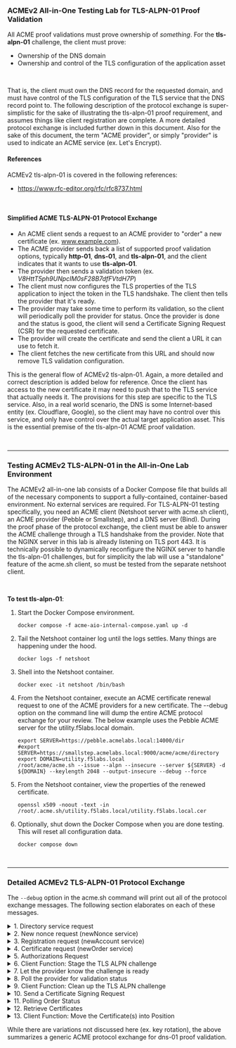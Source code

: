 ### ACMEv2 All-in-One Testing Lab for TLS-ALPN-01 Proof Validation
All ACME proof validations must prove ownership of *something*. For the **tls-alpn-01** challenge, the client must prove:

- Ownership of the DNS domain
- Ownership and control of the TLS configuration of the application asset

<br />

That is, the client must own the DNS record for the requested domain, and must have control of the TLS configuration of the TLS service that the DNS record point to. The following description of the protocol exchange is super-simplistic for the sake of illustrating the tls-alpn-01 proof requirement, and assumes things like client registration are complete. A more detailed protocol exchange is included further down in this document. Also for the sake of this document, the term "ACME provider", or simply "provider" is used to indicate an ACME service (ex. Let's Encrypt).


#### References
ACMEv2 tls-alpn-01 is covered in the following references:
- https://www.rfc-editor.org/rfc/rfc8737.html

<br />


#### Simplified ACME TLS-ALPN-01 Protocol Exchange
- An ACME client sends a request to an ACME provider to "order" a new certificate (ex. www.example.com).
- The ACME provider sends back a list of supported proof validation options, typically **http-01**, **dns-01**, and **tls-alpn-01**, and the client indicates that it wants to use **tls-alpn-01**.
- The provider then sends a validation token (ex. _V8HttT5ph9UNpcIM0sF28B7dfFVtdH7P_)
- The client must now configures the TLS properties of the TLS application to inject the token in the TLS handshake. The client then tells the provider that it's ready.
- The provider may take some time to perform its validation, so the client will periodically poll the provider for status. Once the provider is done and the status is good, the client will send a Certificate Signing Request (CSR) for the requested certificate.
- The provider will create the certificate and send the client a URL it can use to fetch it.
- The client fetches the new certificate from this URL and should now remove TLS validation configuration.

This is the general flow of ACMEv2 tls-alpn-01. Again, a more detailed and correct description is added below for reference. Once the client has access to the new certificate it may need to push that to the TLS service that actually needs it. The provisions for this step are specific to the TLS service. Also, in a real world scenario, the DNS is some Internet-based entity (ex. Cloudflare, Google), so the client may have no control over this service, and only have control over the actual target application asset. This is the essential premise of the tls-alpn-01 ACME proof validation.

<br />

-----
### Testing ACMEv2 TLS-ALPN-01 in the All-in-One Lab Environment
The ACMEv2 all-in-one lab consists of a Docker Compose file that builds all of the necessary components to support a fully-contained, container-based environment. No external services are required. For TLS-ALPN-01 testing specifically, you need an ACME client (Netshoot server with acme.sh client), an ACME provider (Pebble or Smallstep), and a DNS server (Bind). During the proof phase of the protocol exchange, the client must be able to answer the ACME challenge through a TLS handshake from the provider. Note that the NGINX server in this lab is already listening on TLS port 443. It is technically possible to dynamically reconfigure the NGINX server to handle the tls-alpn-01 challenges, but for simplicity the lab will use a "standalone" feature of the acme.sh client, so must be tested from the separate netshoot client.  

<br />

**To test tls-alpn-01**:

1. Start the Docker Compose environment.
   ```shell
   docker compose -f acme-aio-internal-compose.yaml up -d
   ```
2. Tail the Netshoot container log until the logs settles. Many things are happening under the hood.
   ```shell
   docker logs -f netshoot
   ```
3. Shell into the Netshoot container.
   ```shell
   docker exec -it netshoot /bin/bash
   ```
4. From the Netshoot container, execute an ACME certificate renewal request to one of the ACME providers for a new certificate. The --debug option on the command line will dump the entire ACME protocol exchange for your review. The below example uses the Pebble ACME server for the utility.f5labs.local domain.
   ```shell
   export SERVER=https://pebble.acmelabs.local:14000/dir
   #export SERVER=https://smallstep.acmelabs.local:9000/acme/acme/directory
   export DOMAIN=utility.f5labs.local
   /root/acme/acme.sh --issue --alpn --insecure --server ${SERVER} -d ${DOMAIN} --keylength 2048 --output-insecure --debug --force
   ```
5. From the Netshoot container, view the properties of the renewed certificate.
   ```shell
   openssl x509 -noout -text -in /root/.acme.sh/utility.f5labs.local/utility.f5labs.local.cer
   ```
6. Optionally, shut down the Docker Compose when you are done testing. This will reset all configuration data.
   ```shell
   docker compose down
   ```

<br />

-----
### Detailed ACMEv2 TLS-ALPN-01 Protocol Exchange
The ```--debug``` option in the acme.sh command will print out all of the protocol exchange messages. The following section elaborates on each of these messages.

<details>
  <summary>1. Directory service request</summary>
  <br />
  This is the only URL that is required to be known in advance, as the response will list the URLs for the other services. Within the directory listing there should minimally be resources for "NewAccount" (registration), "newNonce" (getting a new nonce), and "newOrder" (requesting certificate(s)). Optionally there may also be "revokeCert" (revoke an issued certificate) and "keyChange" (rotate registration key) services.
  <br />
  
  ```
  GET https://pebble.acmelabs.local:14000/dir
  -------------------------------------------
  HTTP 200
  Cache-Control: public, max-age=0, no-cache
  Content-Type: application/json; charset=utf-8
  {
     "keyChange": "https://pebble.acmelabs.local:14000/rollover-account-key",
     "meta": {
        "externalAccountRequired": false,
        "termsOfService": "data:text/plain,Do%20what%20thou%20wilt"
     },
     "newAccount": "https://pebble.acmelabs.local:14000/sign-me-up",
     "newNonce": "https://pebble.acmelabs.local:14000/nonce-plz",
     "newOrder": "https://pebble.acmelabs.local:14000/order-plz",
     "revokeCert": "https://pebble.acmelabs.local:14000/revoke-cert"
  }
  ```
</details>

<details>
  <summary>2. New nonce request (newNonce service)</summary>
  <br />
  All subsequent requests must contain a Nonce value to protect against replay attacks. To get the initial nonce the client makes a HEAD request to the "newNonce" service URL, which is then returned in a "Replay-Nonce" header.
  <br />
  ```
  HEAD https://pebble.acmelabs.local:14000/nonce-plz
  -------------------------------------------
  HTTP 200
  Cache-Control: public, max-age=0, no-cache
  Link: <https://pebble.acmelabs.local:14000/dir>;rel="index"
  Replay-Nonce: V4U6YF4fQ1kIqlfDRtM4AQ
  ```
</details>

<details>
  <summary>3. Registration request (newAccount service)</summary>
  <br />
  <br />
  Assuming the client has not yet registered with the ACME provider, it needs to first make a POST request to the "newAccount" service. The content of the request payload includes a "payload" block containing the "contact" email address and agreement to the provider's terms-of-service, a "protected" block that contains the previous nonce, service URL, and JSON web key attributes (algorithm, key type, modulus[n], and exponent[e]), and a "signature" block that is a digital signature using the client's private key. Note that in this and all following requests, the "protected" and "payload" blocks are base64-encoded. These are shown decoded here to better understand the protocol exchange. Also note that the provider should return a new nonce value in each response, which the client should use in the subsequent request.
  ```
  POST https://pebble.acmelabs.local:14000/sign-me-up
  {
    "protected": {
      "nonce": "Zg-afyqnKaoaral12ifuRA", 
      "url": "https://pebble.acmelabs.local:14000/sign-me-up", 
      "alg": "ES256", 
      "jwk": {
        "crv": "P-256", 
        "kty": "EC", 
        "x": "rNxQYtY7fF_AxCycllVc6zNvuDbv3KXVAk5WYDS-Fxg", 
        "y": "JVLY5pBd_Ok8Jtwmo38tSS5FfJjAw2QxHm83-ijowkw"
      }
    }, 
    "payload": {
      "termsOfServiceAgreed": true
    },
    "signature": "..."
  }
  -------------------------------------------
  {
    "status": "valid",
    "orders": "https://pebble.acmelabs.local:14000/list-orderz/1",
    "key": {
       "kty": "EC",
       "crv": "P-256",
       "x": "rNxQYtY7fF_AxCycllVc6zNvuDbv3KXVAk5WYDS-Fxg",
       "y": "JVLY5pBd_Ok8Jtwmo38tSS5FfJjAw2QxHm83-ijowkw"
    }
  }
  ```
</details>

<details>
  <summary>4. Certificate request (newOrder service)</summary>
  <br />
  The client is now request to request a new certificate. To do that it makes a POST request to the "newOrder" service URL, and in that request it supplies a similar (base64-encoded) "protected" block, a (base64-encoded) "payload" block that contains an "identifiers" array of domain names (the certificate domains requested), and "signature" block. The provider will return two important URLs:
  <br />
  
  - authorizations: an array listing the URL(s) to query to get challenge information
  - finalize: the URL that will be used once the challenges are successful
  
  ```
  POST https://pebble.acmelabs.local:14000/order-plz
  {
    "protected": {
        "nonce": "nX2AF3i34tTI8wFUFN7CCQ", 
        "url": "https://pebble.acmelabs.local:14000/order-plz", 
        "alg": "ES256", 
        "kid": "https://pebble.acmelabs.local:14000/my-account/1"
    },
    "payload": {
        "identifiers": [
            {
                "type":"dns",
                "value":"utility.f5labs.local"
            }
        ]
    },
    "signature": "..."
  }
  -------------------------------------------
  HTTP 201
  Cache-Control: public, max-age=0, no-cache
  Content-Type: application/json; charset=utf-8
  Link: <https://pebble.acmelabs.local:14000/dir>;rel="index"
  location: https://pebble.acmelabs.local:14000/my-order/DmPPhj0enriu3POHtxys5-O_4MtZMle4B42-576C8lA
  replay-nonce: L6XENUNT0b7LOX9snCaoJA
  {
    "status": "pending",
    "expires": "2024-07-18T20:16:19Z",
    "identifiers": [
      {
        "type": "dns",
        "value": "utility.f5labs.local"
      }
    ],
    "finalize": "https://pebble.acmelabs.local:14000/finalize-order/DmPPhj0enriu3POHtxys5-O_4MtZMle4B42-576C8lA",
    "authorizations": [
      "https://pebble.acmelabs.local:14000/authZ/2UiaScz6g6kxJtoZ5EWyqvgaqmJ8BpQx47nfUuhC6Wo"
    ]
  }
  ```
</details>

<details>
  <summary>5. Authorizations Request</summary>
  <br />
  The client sends its request with "protected" block, an empty "payload" block, and the "signature" block. The authorizations request should return an array of "challenges" - the set of proof validation functions (ex. http-01, dns-01, tls-alpn-01) and corresponding ephemeral validation tokens. 
  <br />
  
  ```
  POST https://pebble.acmelabs.local:14000/authZ/2UiaScz6g6kxJtoZ5EWyqvgaqmJ8BpQx47nfUuhC6Wo
  {
    "protected": {
        "nonce": "L6XENUNT0b7LOX9snCaoJA", 
        "url": "https://pebble.acmelabs.local:14000/authZ/2UiaScz6g6kxJtoZ5EWyqvgaqmJ8BpQx47nfUuhC6Wo", 
        "alg": "ES256", 
        "kid": "https://pebble.acmelabs.local:14000/my-account/1"
    },
    "payload": "", 
    "signature": "..."
  }
  -------------------------------------------
  HTTP 200
  Cache-Control: public, max-age=0, no-cache
  Content-Type: application/json; charset=utf-8
  link: <https://pebble.acmelabs.local:14000/dir>;rel="index"
  replay-nonce: suiDGTLRH24J0njO75-wyA
  {
    "status": "pending",
    "identifier": {
      "type": "dns",
      "value": "utility.f5labs.local"
    },
    "challenges": [
      {
        "type": "tls-alpn-01",
        "url": "https://pebble.acmelabs.local:14000/chalZ/Y8R1GatF70iP14sjI4C6oUc8b8HXBLKSJ-3-k-UdyhM",
        "token": "pahg-IDA0PtJku-7oJJHmCJu3kee9Kdmq4Jf84SPzjU",
        "status": "pending"
      },
      {
        "type": "dns-01",
        "url": "https://pebble.acmelabs.local:14000/chalZ/J5E71QY8CIzQ-XziOgAoJxoESxdr3dH6UBu21CENFkI",
        "token": "Cj2AfIg_HxQnxwG8ntmpT405f6WqjYqjhHKETxnYy1M",
        "status": "pending"
      },
      {
        "type": "http-01",
        "url": "https://pebble.acmelabs.local:14000/chalZ/JQqtr9yqVG8ENZ6p_JGsD9OnzqAlL0O8C8Z2_Cmr-m4",
        "token": "kh9-T3rMb6Vw26LhYCK2a19zpHWeWEwaVBQKEtFXuNo",
        "status": "pending"
      }
    ],
    "expires": "2024-07-17T21:16:19Z"
  }
  ```  
</details>

<details>
  <summary>6. Client Function: Stage the TLS ALPN challenge</summary>
  <br />
  The implementation of this step is dependent on both the client's capabilities and the target TLS resource. The goal is to insert the challenge token into the TLS ALPN configuration of the application. Proof validation is established by virtue of the TLS handshake that happens from the provider the the TLS application. For the sake of completeness, however, the acme.sh client in this lab will not modify the NGINX TLS application, but rather use a standalone function on the Netshoot host. The acme.sh client will create the requisite TLS ALPN configuration and start a TLS port 443 listener directly.
  <br />
</details>

<details>
  <summary>7. Let the provider know the challenge is ready</summary>
  <br />
  Notice also the "url" value in the tls-alpn-01 block of the authorizations response. This URL is how the client will indicate its preference to use tls-alpn-01 proof validation. The client needs to make a POST request to this URL, pass in "protected" block, empty "payload" block, and the "signature" block. The provider will return the same dns-01 authorizations block with a "pending" status, indicating it will commence validation.
  <br />

  ```
  POST https://pebble.acmelabs.local:14000/chalZ/Y8R1GatF70iP14sjI4C6oUc8b8HXBLKSJ-3-k-UdyhM
  {
    "protected": {
        "nonce": "suiDGTLRH24J0njO75-wyA", 
        "url": "https://pebble.acmelabs.local:14000/chalZ/Y8R1GatF70iP14sjI4C6oUc8b8HXBLKSJ-3-k-UdyhM", 
        "alg": "ES256", 
        "kid": "https://pebble.acmelabs.local:14000/my-account/1"
    },
    "payload": {}, 
    "signature": "..."
  }
  -------------------------------------------
  HTTP 200
  Cache-Control: public, max-age=0, no-cache
  Content-Type: application/json; charset=utf-8
  link: <https://pebble.acmelabs.local:14000/authZ/2UiaScz6g6kxJtoZ5EWyqvgaqmJ8BpQx47nfUuhC6Wo>;rel="up"
  replay-nonce: 8T-QQ4fv-BvaDg7L20uZ4g
  {
    "type": "tls-alpn-01",
    "url": "https://pebble.acmelabs.local:14000/chalZ/Y8R1GatF70iP14sjI4C6oUc8b8HXBLKSJ-3-k-UdyhM",
    "token": "pahg-IDA0PtJku-7oJJHmCJu3kee9Kdmq4Jf84SPzjU",
    "status": "pending"
  }
  ```
</details>

<details>
  <summary>8. Poll the provider for validation status</summary>
  <br />
  A busy ACME provider may take some time to get to this validation, so the client should continue to poll the provider for status. To do that it makes a POST request to the same authorizations URL, passing in "protected" block, empty "payload" block, and the "signature" block. Once the provider has had a chance to validate the challenge (initiate a TLS handshake) it will return a response to the client's poll indicating a "valid" status.
  <br />

  ```
  POST https://pebble.acmelabs.local:14000/authZ/2UiaScz6g6kxJtoZ5EWyqvgaqmJ8BpQx47nfUuhC6Wo
  {
    "protected": {
        "nonce": "8T-QQ4fv-BvaDg7L20uZ4g", 
        "url": "https://pebble.acmelabs.local:14000/authZ/2UiaScz6g6kxJtoZ5EWyqvgaqmJ8BpQx47nfUuhC6Wo", 
        "alg": "ES256", 
        "kid": "https://pebble.acmelabs.local:14000/my-account/1"
    },
    "payload": "", 
    "signature": "..."
  }
  -------------------------------------------
  HTTP 200
  Cache-Control: public, max-age=0, no-cache
  Content-Type: application/json; charset=utf-8
  link: <https://pebble.acmelabs.local:14000/dir>;rel="index"
  replay-nonce: 13KZ1OdFr-KQJw-uau6P7w
  {
    "status": "valid",
    "identifier": {
      "type": "dns",
      "value": "utility.f5labs.local"
    },
    "challenges": [
      {
        "type": "tls-alpn-01",
        "url": "https://pebble.acmelabs.local:14000/chalZ/Y8R1GatF70iP14sjI4C6oUc8b8HXBLKSJ-3-k-UdyhM",
        "token": "pahg-IDA0PtJku-7oJJHmCJu3kee9Kdmq4Jf84SPzjU",
        "status": "valid",
        "validated": "2024-07-17T20:16:21Z"
      }
    ],
    "expires": "2024-07-17T21:16:21Z"
  }
  ```
</details>

<details>
  <summary>9. Client Function: Clean up the TLS ALPN challenge</summary>
  <br />
  The implementation of this step is dependent on both the client's capabilities and the target DNS resource. For public DNS like Cloudflare, this is usually handled with an API and API key(s). The goal is simply to remove the previous DNS TXT record for this domain (zone). 
  <br />  
</details>

<details>
  <summary>10. Send a Certificate Signing Request</summary>
  <br />
  As previously noted, the "finalize" URL that came from the newOrder request is to be used once the proof validation is successful. The client needs to make a POST request this URL, sending the "protected" block, a "payload" block containing the certificate signing request (CSR), and the "signature" block. At this point that provider may return one of two things:
  <br />

  - A status of "processing" in which case the client needs to "poll" the order URL in the response "Location" header
  - A status of "valid" in which case it also provides a URL to fetch the new certificate

In the below we show the former "pending" state.

  ```
  POST https://pebble.acmelabs.local:14000/finalize-order/DmPPhj0enriu3POHtxys5-O_4MtZMle4B42-576C8lA
  {
    "protected": {
        "nonce": "13KZ1OdFr-KQJw-uau6P7w", 
        "url": "https://pebble.acmelabs.local:14000/finalize-order/DmPPhj0enriu3POHtxys5-O_4MtZMle4B42-576C8lA", 
        "alg": "ES256", 
        "kid": "https://pebble.acmelabs.local:14000/my-account/1"
    },
    "payload": {
        "csr": "MIHpMIGQAgEA..."
    },
    "signature": "..."
  }
  -------------------------------------------
  HTTP 200
  Cache-Control: public, max-age=0, no-cache
  Content-Type: application/json; charset=utf-8
  link: <https://pebble.acmelabs.local:14000/dir>;rel="index"
  location: https://pebble.acmelabs.local:14000/my-order/DmPPhj0enriu3POHtxys5-O_4MtZMle4B42-576C8lA
  replay-nonce: _id8VmHZybwm0lBBa6L3wA
  {
    "status": "processing",
    "expires": "2024-07-18T20:16:19Z",
    "identifiers": [
      {
        "type": "dns",
        "value": "utility.f5labs.local"
      }
    ],
    "finalize": "https://pebble.acmelabs.local:14000/finalize-order/DmPPhj0enriu3POHtxys5-O_4MtZMle4B42-576C8lA",
    "authorizations": [
      "https://pebble.acmelabs.local:14000/authZ/2UiaScz6g6kxJtoZ5EWyqvgaqmJ8BpQx47nfUuhC6Wo"
    ]
  }
  ```  
</details>

<details>
  <summary>11. Polling Order Status</summary>
  <br />
  Assuming the status value is "processing" from the finalize-order request and no certificate URL has been returned, the client will continue to poll the for the order status, eventually getting back a status of "valid" and a certificate URL:
  <br />

  ```
  POST https://pebble.acmelabs.local:14000/my-order/DmPPhj0enriu3POHtxys5-O_4MtZMle4B42-576C8lA
  {
      "protected": {
          "nonce": "_id8VmHZybwm0lBBa6L3wA", 
          "url": "https://pebble.acmelabs.local:14000/my-order/DmPPhj0enriu3POHtxys5-O_4MtZMle4B42-576C8lA", 
          "alg": "ES256", 
          "kid": "https://pebble.acmelabs.local:14000/my-account/1"
      },
      "payload": "", 
      "signature": "..."
  }
  -------------------------------------------
  HTTP 200
  Cache-Control: public, max-age=0, no-cache
  Content-Type: application/json; charset=utf-8
  link: <https://pebble.acmelabs.local:14000/dir>;rel="index"
  replay-nonce: 4v6TmsDAal5UetlJtQ-B9w
  {
    "status": "valid",
    "expires": "2024-07-18T20:16:19Z",
    "identifiers": [
      {
        "type": "dns",
        "value": "utility.f5labs.local"
      }
    ],
    "finalize": "https://pebble.acmelabs.local:14000/finalize-order/DmPPhj0enriu3POHtxys5-O_4MtZMle4B42-576C8lA",
    "authorizations": [
      "https://pebble.acmelabs.local:14000/authZ/2UiaScz6g6kxJtoZ5EWyqvgaqmJ8BpQx47nfUuhC6Wo"
    ],
    "certificate": "https://pebble.acmelabs.local:14000/certZ/24921bcbcd5ed6a3"
  }
  ```  
</details>

<details>
  <summary>12. Retrieve Certificates</summary>
  <br />
  Once the provider returns the certificate URL, it can use this URL to fetch the new certificate. The provider will usually send both the renewed certificate and its issuer. The certificate(s) will be in PEM format.
  <br />

  ```
  POST https://pebble.acmelabs.local:14000/certZ/24921bcbcd5ed6a3
  {
    "protected": {
        "nonce": "4v6TmsDAal5UetlJtQ-B9w", 
        "url": "https://pebble.acmelabs.local:14000/certZ/24921bcbcd5ed6a3", 
        "alg": "ES256", 
        "kid": "https://pebble.acmelabs.local:14000/my-account/1"
    },
    "payload": "", 
    "signature": "..."
  }
  -------------------------------------------
  HTTP 200
  Cache-Control: public, max-age=0, no-cache
  Content-Type: application/pem-certificate-chain; charset=utf-8
  link: <https://pebble.acmelabs.local:14000/dir>;rel="index"
  link: <https://pebble.acmelabs.local:14000/certZ/24921bcbcd5ed6a3/alternate/1>;rel="alternate"
  replay-nonce: -ySjA1pyflHxKVSnEvK3mg
  Transfer-Encoding: chunked
  
  -----BEGIN CERTIFICATE-----
  MIICmDCCAYCgAwIBAgIIFIZvHGzOihAwDQYJKoZIhvcNAQELBQAwKDEmMCQGA1UE
  ...
  sPeTXGqMvazUTjs51UMjTkRFtFUJlGh8HoO86iFJbl5pJsma4OL69aeHtTk=
  -----END CERTIFICATE-----
  -----BEGIN CERTIFICATE-----
  MIIDUDCCAjigAwIBAgIIXn5x8Zi3Ds0wDQYJKoZIhvcNAQELBQAwIDEeMBwGA1UE
  ...
  nQn5+/5xCqTFELxCKRm8pJ9KmGC1lfahS6se+TUSU5FUn3CO
  -----END CERTIFICATE-----
  ```
</details>

<details>
  <summary>13. Client Function: Move the Certificate(s) into Position</summary>
  <br />
  Wherever the ACME client may be running, it now needs to move the new certificate(s) into position where the TLS server needs them. In the case of a server like NGINX, it also needs to reload the configuration data to update the certificates in memory. This lab uses the standalone function of the acme.sh client on the Netshoot host, so none of that is required here. The resulting certificates are simply dropped into the acme.sh directory path.
  <br />
</details>

While there are variations not discussed here (ex. key rotation), the above summarizes a generic ACME protocol exchange for dns-01 proof validation.



















